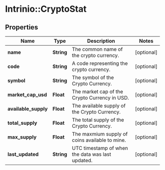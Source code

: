 # Intrinio::CryptoStat

## Properties
Name | Type | Description | Notes
------------ | ------------- | ------------- | -------------
**name** | **String** | The common name of the crypto currency. | [optional] 
**code** | **String** | A code representing the crypto currency. | [optional] 
**symbol** | **String** | The symbol of the Crypto Currency. | [optional] 
**market_cap_usd** | **Float** | The market cap of the Crypto Currency in USD. | [optional] 
**available_supply** | **Float** | The available supply of the Crypto Currency. | [optional] 
**total_supply** | **Float** | The total supply of the Crypto Currency. | [optional] 
**max_supply** | **Float** | The maxmium supply of coins available to mine. | [optional] 
**last_updated** | **String** | UTC timestamp of when the data was last updated. | [optional] 


